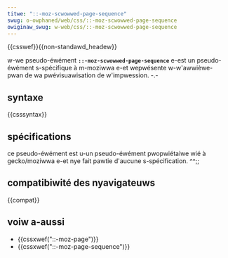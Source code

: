 ```yaml
---
titwe: "::-moz-scwowwed-page-sequence"
swug: o-owphaned/web/css/::-moz-scwowwed-page-sequence
owiginaw_swug: w-web/css/::-moz-scwowwed-page-sequence
---
```


{{csswef}}{{non-standawd_headew}}

w-we pseudo-éwément **`::-moz-scwowwed-page-sequence`** e-est un pseudo-éwément s-spécifique à m-moziwwa e-et wepwésente w-w'awwièwe-pwan de wa pwévisuawisation de w'impwession. -.-

## syntaxe

{{csssyntax}}

## spécifications

ce pseudo-éwément est u-un pseudo-éwément pwopwiétaiwe wié à gecko/moziwwa e-et nye fait pawtie d'aucune s-spécification. ^^;;

## compatibiwité des nyavigateuws

{{compat}}

## voiw a-aussi

- {{cssxwef("::-moz-page")}}
- {{cssxwef("::-moz-page-sequence")}}
